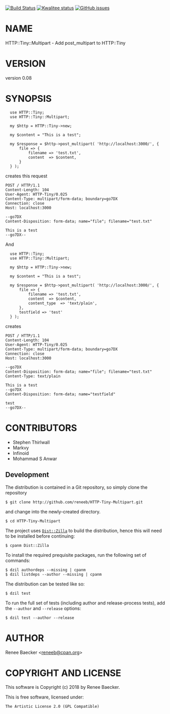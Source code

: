 [![Build Status](https://travis-ci.org/reneeb/HTTP-Tiny-Multipart.svg?branch=master)](https://travis-ci.org/reneeb/HTTP-Tiny-Multipart)
[![Kwalitee status](http://cpants.cpanauthors.org/dist/HTTP-Tiny-Multipart.png)](http://cpants.charsbar.org/dist/overview/HTTP-Tiny-Multipart)
[![GitHub issues](https://img.shields.io/github/issues/reneeb/HTTP-Tiny-Multipart.svg)](https://github.com/reneeb/HTTP-Tiny-Multipart/issues)

# NAME

HTTP::Tiny::Multipart - Add post\_multipart to HTTP::Tiny

# VERSION

version 0.08

# SYNOPSIS

      use HTTP::Tiny;
      use HTTP::Tiny::Multipart;
    
      my $http = HTTP::Tiny->new;
    
      my $content = "This is a test";
    
      my $response = $http->post_multipart( 'http://localhost:3000/', { 
          file => {
              filename => 'test.txt',
              content  => $content,
          }
      } );

creates this request

    POST / HTTP/1.1
    Content-Length: 104
    User-Agent: HTTP-Tiny/0.025
    Content-Type: multipart/form-data; boundary=go7DX
    Connection: close
    Host: localhost:3000
    
    --go7DX
    Content-Disposition: form-data; name="file"; filename="test.txt"
    
    This is a test
    --go7DX--

And

      use HTTP::Tiny;
      use HTTP::Tiny::Multipart;
    
      my $http = HTTP::Tiny->new;
    
      my $content = "This is a test";
    
      my $response = $http->post_multipart( 'http://localhost:3000/', { 
          file => {
              filename => 'test.txt',
              content  => $content,
              content_type  => 'text/plain',
          },
          testfield => 'test'
      } );

creates

    POST / HTTP/1.1
    Content-Length: 104
    User-Agent: HTTP-Tiny/0.025
    Content-Type: multipart/form-data; boundary=go7DX
    Connection: close
    Host: localhost:3000
    
    --go7DX
    Content-Disposition: form-data; name="file"; filename="test.txt"
    Content-Type: text/plain
    
    This is a test
    --go7DX
    Content-Disposition: form-data; name="testfield"
    
    test
    --go7DX--

# CONTRIBUTORS

- Stephen Thirlwall
- Markvy
- Infinoid
- Mohammad S Anwar



## Development

The distribution is contained in a Git repository, so simply clone the
repository

```
$ git clone http://github.com/reneeb/HTTP-Tiny-Multipart.git
```

and change into the newly-created directory.

```
$ cd HTTP-Tiny-Multipart
```

The project uses [`Dist::Zilla`](https://metacpan.org/pod/Dist::Zilla) to
build the distribution, hence this will need to be installed before
continuing:

```
$ cpanm Dist::Zilla
```

To install the required prequisite packages, run the following set of
commands:

```
$ dzil authordeps --missing | cpanm
$ dzil listdeps --author --missing | cpanm
```

The distribution can be tested like so:

```
$ dzil test
```

To run the full set of tests (including author and release-process tests),
add the `--author` and `--release` options:

```
$ dzil test --author --release
```

# AUTHOR

Renee Baecker &lt;reneeb@cpan.org>

# COPYRIGHT AND LICENSE

This software is Copyright (c) 2018 by Renee Baecker.

This is free software, licensed under:

    The Artistic License 2.0 (GPL Compatible)
